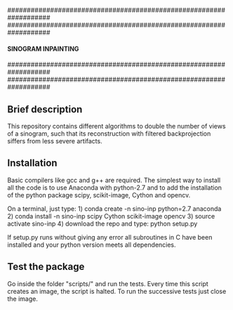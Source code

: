 ###################################################################
###################################################################
####                                                           ####
####                      SINOGRAM INPAINTING                  ####
####                                                           ####
###################################################################
###################################################################



##  Brief description
This repository contains different algorithms to double the number of views
of a sinogram, such that its reconstruction with filtered backprojection 
siffers from less severe artifacts.



##  Installation
Basic compilers like gcc and g++ are required.
The simplest way to install all the code is to use Anaconda with python-2.7 and to 
add the installation of the python package scipy, scikit-image, Cython and opencv.

On a terminal, just type:
	1) conda create -n sino-inp python=2.7 anaconda
	2) conda install -n sino-inp scipy Cython scikit-image opencv
	3) source activate sino-inp
	4) download the repo and type: python setup.py

If setup.py runs without giving any error all subroutines in C have been installed and
your python version meets all dependencies.



##  Test the package
Go inside the folder "scripts/" and run the tests.
Every time this script creates an image, the script is halted. To run the successive tests
just close the image.

